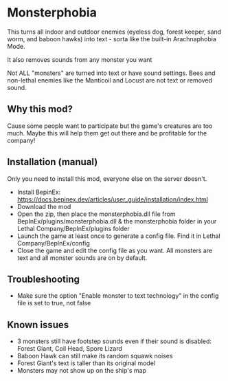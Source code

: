 # Monsterphobia

This turns all indoor and outdoor enemies (eyeless dog, forest keeper, sand worm, and baboon hawks) into text - sorta like the built-in Arachnaphobia Mode.

It also removes sounds from any monster you want

Not ALL "monsters" are turned into text or have sound settings. Bees and non-lethal enemies like the Manticoil and Locust are not text or removed sound.

## Why this mod?

Cause some people want to participate but the game's creatures are too much. Maybe this will help them get out there and be profitable for the company!

## Installation (manual)

Only you need to install this mod, everyone else on the server doesn't.

- Install BepinEx: https://docs.bepinex.dev/articles/user_guide/installation/index.html
- Download the mod
- Open the zip, then place the monsterphobia.dll file from BepInEx/plugins/monsterphobia.dll & the monsterphobia folder in your Lethal Company/BepInEx/plugins folder
- Launch the game at least once to generate a config file. Find it in Lethal Company/BepInEx/config
- Close the game and edit the config file as you want. All monsters are text and all monster sounds are on by default.

## Troubleshooting
- Make sure the option "Enable monster to text technology" in the config file is set to true, not false

## Known issues

- 3 monsters still have footstep sounds even if their sound is disabled: Forest Giant, Coil Head, Spore Lizard
- Baboon Hawk can still make its random squawk noises
- Forest Giant's text is taller than its original model
- Monsters may not show up on the ship's map
